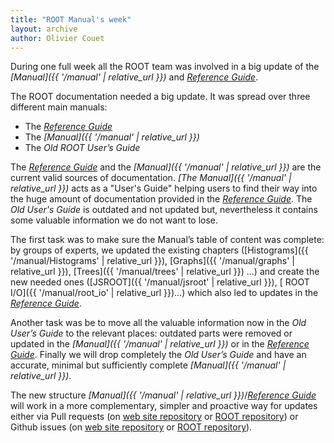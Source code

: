 ```yaml
---
title: "ROOT Manual's week"
layout: archive
author: Olivier Couet
---
```


During one full week all the ROOT team was involved in a big update of the
_[Manual]({{ '/manual' | relative_url }})_ and _[Reference Guide](https://root.cern/doc/master/index.html)_.

The ROOT documentation needed a big update.
It was spread over three different main manuals:

  - The _[Reference Guide](https://root.cern/doc/master/index.html)_
  - The _[Manual]({{ '/manual' | relative_url }})_
  - The _Old ROOT User’s Guide_

The _[Reference Guide](https://root.cern/doc/master/index.html)_ and the
_[Manual]({{ '/manual' | relative_url }})_ are the current valid sources of documentation.
_[The Manual]({{ '/manual' | relative_url }})_ acts as a "User's Guide" helping users to find their way into the huge amount of documentation
provided in the _[Reference Guide](https://root.cern/doc/master/index.html)_.
The _Old User's Guide_ is outdated and not updated but, nevertheless it contains some valuable
information we do not want to lose.

The first task was to make sure the Manual’s table of content was complete: by
groups of experts, we updated the existing chapters ([Histograms]({{ '/manual/Histograms' | relative_url }}),
[Graphs]({{ '/manual/graphs' | relative_url }}), [Trees]({{ '/manual/trees' | relative_url }}) ...)
and create the new needed ones ([JSROOT]({{ '/manual/jsroot' | relative_url }}), [
ROOT I/O]({{ '/manual/root_io' | relative_url }})...) which also
led to updates in the _[Reference Guide](https://root.cern/doc/master/index.html)_.

Another task was be to move all the valuable information now in the _Old User’s
Guide_ to the relevant places: outdated parts were removed or
updated in the _[Manual]({{ '/manual' | relative_url }})_ or in the
_[Reference Guide](https://root.cern/doc/master/index.html)_. Finally we will drop
completely the _Old User’s Guide_ and have an accurate, minimal but sufficiently complete
_[Manual]({{ '/manual' | relative_url }})_.

The new structure _[Manual]({{ '/manual' | relative_url }})_/_[Reference Guide](https://root.cern/doc/master/index.html)_
will work in a more complementary, simpler and proactive way for updates either
via Pull requests (on [web site repository](https://github.com/root-project/web/pulls) or
[ROOT repository](https://github.com/root-project/root)) or Github issues
(on [web site repository](https://github.com/root-project/web/pulls) or
[ROOT repository](https://github.com/root-project/root/pulls)).
